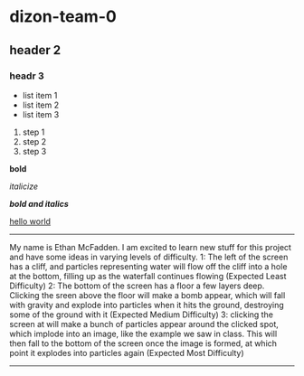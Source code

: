 # dizon-team-0
## header 2
### headr 3
- list item 1
- list item 2
- list item 3

1. step 1
2. step 2
3. step 3
   
**bold**

*italicize*

***bold and italics***

[hello world](https://google.com)

______________
My name is Ethan McFadden. I am excited to learn new stuff for this project and have some ideas in varying levels of difficulty.
1: The left of the screen has a cliff, and particles representing water will flow off the cliff into a hole at the bottom, filling up as the waterfall continues flowing (Expected Least Difficulty)
2: The bottom of the screen has a floor a few layers deep. Clicking the sreen above the floor will make a bomb appear, which will fall with gravity and explode into particles when it hits the ground, destroying some of the ground with it (Expected Medium Difficulty)
3: clicking the screen at will make a bunch of particles appear around the clicked spot, which implode into an image, like the example we saw in class. This will then fall to the bottom of the screen once the image is formed, at which point it explodes into particles again (Expected Most Difficulty)
______________
